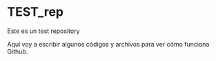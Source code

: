 # TEST_rep
Este es un test repository

Aquí voy a escribir algunos códigos y archivos para ver cómo funciona Github.
